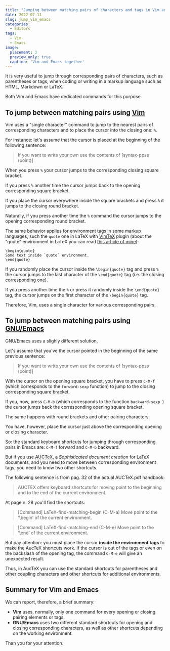 ```yaml
---
title: "Jumping between matching pairs of characters and tags in Vim and Emacs"
date: 2022-07-11
slug: jump_vim_emacs
categories:
  - Editors
tags:
  - Vim
  - Emacs
image:
  placement: 3
  preview_only: true 
  caption: 'Vim and Emacs together'
---
```




It is very useful to jump through corresponding pairs of characters, such as parentheses or tags, when coding or writing in a markup language such as HTML, Markdown or LaTeX.

Both Vim and Emacs have dedicated commands for this purpose.

## To jump between matching pairs using [Vim](https://www.vim.org/)

Vim uses a "single character" command to jump to the nearest pairs of corresponding characters and to place the cursor into the closing one: `%`.


For instance: let's assume that the cursor is placed at the beginning of the following sentence:

> If you want to write your own use the contents of [syntax-ppss (point)]

When you press `%` your cursor jumps to the corresponding closing square bracket.

If you press `%` another time the cursor jumps back to the opening corresponding square bracket.

If you place the cursor everywhere inside the square brackets and press `%` it jumps to the closing round bracket.

Naturally, if you press another time the `%` command the cursor jumps to the opening corresponding round bracket.

The same behavior applies for environment tags in some markup languages, such the `quote` one in LaTeX with [VimTeX](https://github.com/lervag/vimtex) plugin (about the "quote" environment in LaTeX you can read [this article of mine](https://francopasut-en.blogspot.com/2016/07/quote-quotation-quoting-in-latex.html)):

```
\begin{quote}
Some text inside `quote` environment.
\end{quote}
```

If you randomly place the cursor inside the `\begin{quote}` tag and press `%` the cursor jumps to the last character of the `\end{quote}` tag (i.e. the closing corresponding one).

If you press another time the `%` or press it randomly inside the `\end{quote}` tag, the cursor jumps on the first character of the `\begin{quote}` tag.

Therefore, Vim, uses a single character for various corresponding pairs.

## To jump between matching pairs using [GNU/Emacs](https://www.gnu.org/software/emacs/)

GNU/Emacs uses a slighly different solution,

Let's assume that you've the cursor pointed in the beginning of the same previous sentence:

> If you want to write your own use the contents of [syntax-ppss (point)]

With the cursor on the opening square bracket, you have to press `C-M-f` (which corresponds to the `forward-sexp` function) to jump to the closing corresponding square bracket.

If you, now, press `C-M-b` (which corresponds to the function `backward-sexp `) the cursor jumps back the corresponding opening square bracket.

The same happens with round brackets and other pairing characters.

You have, however, place the cursor just above the corresponding opening or closing character.

So: the standard keyboard shortcuts for jumping through corresponding pairs in Emacs are: `C-M-f` forward and `C-M-b` backward.

But if you use [AUCTeX](https://www.gnu.org/software/auctex/), a *Sophisticated document creation* for LaTeX documents, and you need to move between corresponding environment tags, you need to know two other shortcuts.

The following sentence is from pag. 32 of the actual AUCTeX.pdf handbook:

> AUCTEX offers keyboard shortcuts for moving point to the beginning and to the end of the current environment.

At page n. 28 you'll find the shortcuts:

> [Command] LaTeX-find-matching-begin (C-M-a) Move point to the ‘\\begin’ of the current environment.

> [Command] LaTeX-find-matching-end (C-M-e) Move point to the ‘\\end’ of the current environment.

But pay attention: you must place the cursor **inside the environment tags** to make the AucTeX shortcuts work. If the cursor is out of the tags or even on the backslash of the opening tag, the command `C-M-e` will give an unexpected result.

Thus, in AucTeX you can use the standard shortcuts for parentheses and other coupling characters and other shortcuts for additional environments.


## Summary for Vim and Emacs

We can report, therefore, a brief summary:

* **Vim** uses, normally, only one command for every opening or closing pairing elements or tags.
* **GNU/Emacs** uses two different standard shortcuts for opening and closing corresponding characters, as well as other shortcuts depending on the working environment.

Than you for your attention.
